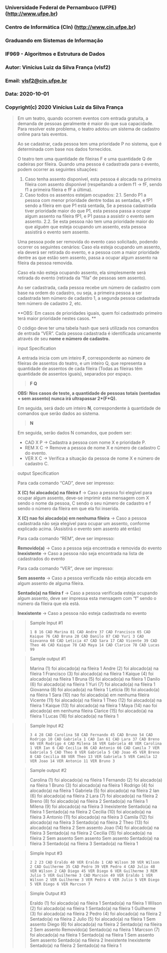 ### Universidade Federal de Pernambuco (UFPE) (http://www.ufpe.br)
### Centro de Informática (CIn) (http://www.cin.ufpe.br)
### Graduando em Sistemas de Informação
### IF969 - Algoritmos e Estrutura de Dados

### Autor: Vinícius Luiz da Silva França (vlsf2)
### Email: vlsf2@cin.ufpe.br
### Data: 2020-10-01

### Copyright(c) 2020 Vinícius Luiz da Silva França



> Em um teatro, quando ocorrem eventos com entrada gratuita, a demanda de pessoas geralmente é maior do que sua capacidade. Para resolver este problema, o teatro adotou um sistema de cadastro online para tais eventos.
>
> Ao se cadastrar, cada pessoa tem uma prioridade P no sistema, que é determinada com base nos dados fornecidos.
>
> O teatro tem uma quantidade de fileiras F e uma quantidade Q de cadeiras por fileira. Quando uma pessoa é cadastrada para o evento, podem ocorrer as seguintes situações:
>
> 1. Caso tenha assento disponível, esta pessoa é alocada na primeira fileira com assento disponível (respeitando a ordem f1 -> fF, sendo f1 a primeira fileira e fF a última).
> 2. Caso todos os assentos estejam ocupados: 2.1. Sendo P1 a pessoa com menor prioridade dentre todas as sentadas, e fP1 sendo a fileira em que P1 está sentada, Se a pessoa cadastrada tiver prioridade maior do que P1, esta pessoa passa a ocupar algum assento na fileira fP1, e P1 passa a assistir o evento sem assento. 2.2. Se esta pessoa não tem uma prioridade maior do que alguém que esteja ocupando um assento, esta pessoa assistirá o evento sem assento.
>
> Uma pessoa pode ser removida do evento caso solicitado, podendo ocorrer os seguintes cenários: Caso ela esteja ocupando um assento, ela deverá ser retirada do evento, e a pessoa com a maior prioridade dentre as que estão sem assento, passa a ocupar algum assento na fileira da pessoa removida.
>
> Caso ela não esteja ocupando assento, ela simplesmente será retirada do evento (retirada da “fila” de pessoas sem assento).
>
> Ao ser cadastrada, cada pessoa recebe um número de cadastro com base na ordem do cadastro, ou seja, a primeira pessoa a ser cadastrada tem número de cadastro 1, a segunda pessoa cadastrada tem número de cadastro 2, etc.
>
> **OBS: Em casos de prioridades iguais, quem foi cadastrado primeiro terá maior prioridade nestes casos. **
>
> O código deve ter uma tabela hash que será utilizada nos comandos de entrada “VER”. Cada pessoa cadastrada é identificada unicamente através de seu **nome e número de cadastro.**

> input Specification
>
> A entrada inicia com um inteiro **F**, correspondente ao número de fileiras de assentos do teatro, e um inteiro Q, que representa a quantidade de assentos de cada fileira (Todas as fileiras têm quantidade de assentos iguais), separados por espaço.
>
> > **F Q**
>
> **OBS: Nos casos de teste, a quantidade de pessoas totais (sentadas + sem assento) nunca irá ultrapassar 2\*(F\*Q).**
>
> Em seguida, será dado um inteiro **N**, correspondente à quantidade de comandos que serão dados ao sistema.
>
> > **N**
>
> Em seguida, serão dados N comandos, que podem ser:
>
> - CAD X P -> Cadastra a pessoa com nome X e prioridade P.
> - REM X C -> Remove a pessoa de nome X e número de cadastro C do evento.
> - VER X C -> Verifica a situação da pessoa de nome X e número de cadastro C.

> output Specification
>
> Para cada comando “CAD”, deve ser impresso:
>
> **X (C) foi alocado(a) na fileira f** -> Caso a pessoa foi elegível para ocupar algum assento, deve-se imprimir esta mensagem com X sendo o nome da pessoa, C sendo o seu número de cadastro e f sendo o número da fileira em que ela foi inserida.
>
> **X (C) nao foi alocado(a) em nenhuma fileira** -> Caso a pessoa cadastrada não seja elegível para ocupar um assento, conforme explicado acima. (Assistirá o evento sem assento até então)
>
> Para cada comando “REM”, deve ser impresso:
>
> **Removido(a)** -> Caso a pessoa seja encontrada e removida do evento **Inexistente** -> Caso a pessoa não seja encontrada na lista de cadastrados do evento
>
> Para cada comando “VER”, deve ser impresso:
>
> **Sem assento** -> Caso a pessoa verificada não esteja alocada em algum assento de alguma fileira.
>
> **Sentado(a) na fileira f** -> Caso a pessoa verificada esteja ocupando algum assento, deve ser impressa esta mensagem com “f” sendo o número da fileira que ela está.
>
> **Inexistente** -> Caso a pessoa não esteja cadastrada no evento

> > Sample Input #1
> >
> > `1 8
> > 16
> > CAD Marina 81
> > CAD Andre 37
> > CAD Francisco 65
> > CAD Kaique 76
> > CAD Bruna 28
> > CAD Danilo 87
> > CAD Yuri 3
> > CAD Giovanna 68
> > CAD Leticia 47
> > CAD Sara 17
> > CAD Vicente 39
> > CAD Theo 46
> > CAD Kaique 78
> > CAD Maya 14
> > CAD Clarice 78
> > CAD Lucas 99`
>
> > Sample output #1
> >
> > Marina (1) foi alocado(a) na fileira 1
> > Andre (2) foi alocado(a) na fileira 1
> > Francisco (3) foi alocado(a) na fileira 1
> > Kaique (4) foi alocado(a) na fileira 1
> > Bruna (5) foi alocado(a) na fileira 1
> > Danilo (6) foi alocado(a) na fileira 1
> > Yuri (7) foi alocado(a) na fileira 1
> > Giovanna (8) foi alocado(a) na fileira 1
> > Leticia (9) foi alocado(a) na fileira 1
> > Sara (10) nao foi alocado(a) em nenhuma fileira
> > Vicente (11) foi alocado(a) na fileira 1
> > Theo (12) foi alocado(a) na fileira 1
> > Kaique (13) foi alocado(a) na fileira 1
> > Maya (14) nao foi alocado(a) em nenhuma fileira
> > Clarice (15) foi alocado(a) na fileira 1
> > Lucas (16) foi alocado(a) na fileira 1

> > Sample Input #2
> >
> > `3 4
> > 28
> > CAD Carolina 58
> > CAD Fernando 45
> > CAD Bruno 54
> > CAD Rodrigo 10
> > CAD Gabriela 1
> > CAD Ian 61
> > CAD Lara 37
> > CAD Breno 66
> > VER Rodrigo 4
> > CAD Milena 16
> > VER Gabriela 48
> > VER Carolina 1
> > VER Ian 6
> > CAD Cecilia 86
> > CAD Antonio 66
> > CAD Camila 7
> > VER Gabriela 5
> > CAD Theo 8
> > VER Gabriela 5
> > CAD Joao 45
> > VER Breno 8
> > CAD Cecilia 88
> > VER Theo 13
> > VER Gabriela 5
> > VER Camila 12
> > VER Joao 14
> > VER Antonio 11
> > VER Bruno 3`
>
> > Sample output #2
> >
> > Carolina (1) foi alocado(a) na fileira 1
> > Fernando (2) foi alocado(a) na fileira 1
> > Bruno (3) foi alocado(a) na fileira 1
> > Rodrigo (4) foi alocado(a) na fileira 1
> > Gabriela (5) foi alocado(a) na fileira 2
> > Ian (6) foi alocado(a) na fileira 2
> > Lara (7) foi alocado(a) na fileira 2
> > Breno (8) foi alocado(a) na fileira 2
> > Sentado(a) na fileira 1
> > Milena (9) foi alocado(a) na fileira 3
> > Inexistente
> > Sentado(a) na fileira 1
> > Sentado(a) na fileira 2
> > Cecilia (10) foi alocado(a) na fileira 3
> > Antonio (11) foi alocado(a) na fileira 3
> > Camila (12) foi alocado(a) na fileira 3
> > Sentado(a) na fileira 2
> > Theo (13) foi alocado(a) na fileira 2
> > Sem assento
> > Joao (14) foi alocado(a) na fileira 3
> > Sentado(a) na fileira 2
> > Cecilia (15) foi alocado(a) na fileira 2
> > Sem assento
> > Sem assento
> > Sem assento
> > Sentado(a) na fileira 3
> > Sentado(a) na fileira 3
> > Sentado(a) na fileira 1

> > Simple Input #3
> >
> > `2 2
> > 23
> > CAD Eraldo 40
> > VER Eraldo 1
> > CAD Wilson 30
> > VER Wilson 2
> > CAD Guilherme 35
> > CAD Pedro 39
> > VER Pedro 4
> > CAD Julio 48
> > VER Wilson 2
> > CAD Diego 45
> > VER Diego 6
> > VER Guilherme 3
> > REM Julio 5
> > VER Guilherme 3
> > CAD Marcson 49
> > VER Eraldo 1
> > VER Wilson 2
> > VER Guilherme 3
> > VER Pedro 4
> > VER Julio 5
> > VER Diego 5
> > VER Diego 6
> > VER Marcson 7`
>
> > Simple Output #3
> >
> > Eraldo (1) foi alocado(a) na fileira 1
> > Sentado(a) na fileira 1
> > Wilson (2) foi alocado(a) na fileira 1
> > Sentado(a) na fileira 1
> > Guilherme (3) foi alocado(a) na fileira 2
> > Pedro (4) foi alocado(a) na fileira 2
> > Sentado(a) na fileira 2
> > Julio (5) foi alocado(a) na fileira 1
> > Sem assento
> > Diego (6) foi alocado(a) na fileira 2
> > Sentado(a) na fileira 2
> > Sem assento
> > Removido(a)
> > Sentado(a) na fileira 1
> > Marcson (7) foi alocado(a) na fileira 1
> > Sentado(a) na fileira 1
> > Sem assento
> > Sem assento
> > Sentado(a) na fileira 2
> > Inexistente
> > Inexistente
> > Sentado(a) na fileira 2
> > Sentado(a) na fileira 1